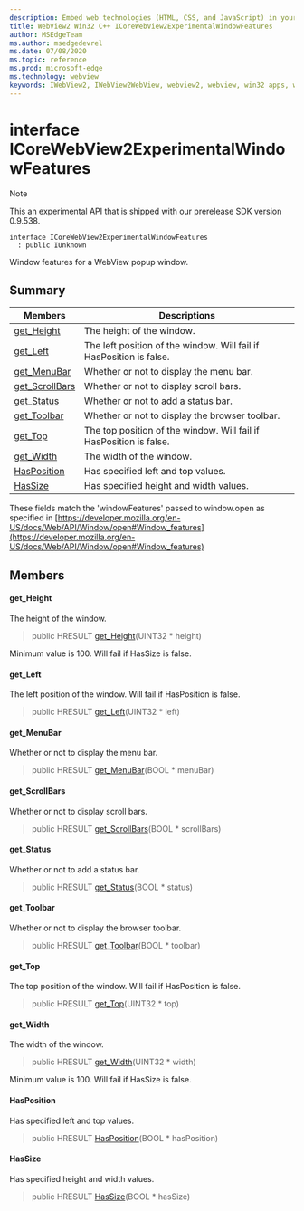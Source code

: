 ```yaml
---
description: Embed web technologies (HTML, CSS, and JavaScript) in your native applications with the Microsoft Edge WebView2 control
title: WebView2 Win32 C++ ICoreWebView2ExperimentalWindowFeatures
author: MSEdgeTeam
ms.author: msedgedevrel
ms.date: 07/08/2020
ms.topic: reference
ms.prod: microsoft-edge
ms.technology: webview
keywords: IWebView2, IWebView2WebView, webview2, webview, win32 apps, win32, edge, ICoreWebView2, ICoreWebView2Controller, browser control, edge html, ICoreWebView2ExperimentalWindowFeatures
---
```


# interface ICoreWebView2ExperimentalWindowFeatures 

> [!NOTE]
> This an experimental API that is shipped with our prerelease SDK version 0.9.538.

```
interface ICoreWebView2ExperimentalWindowFeatures
  : public IUnknown
```

Window features for a WebView popup window.

## Summary

 Members                        | Descriptions
--------------------------------|---------------------------------------------
[get_Height](#get_height) | The height of the window.
[get_Left](#get_left) | The left position of the window. Will fail if HasPosition is false.
[get_MenuBar](#get_menubar) | Whether or not to display the menu bar.
[get_ScrollBars](#get_scrollbars) | Whether or not to display scroll bars.
[get_Status](#get_status) | Whether or not to add a status bar.
[get_Toolbar](#get_toolbar) | Whether or not to display the browser toolbar.
[get_Top](#get_top) | The top position of the window. Will fail if HasPosition is false.
[get_Width](#get_width) | The width of the window.
[HasPosition](#hasposition) | Has specified left and top values.
[HasSize](#hassize) | Has specified height and width values.

These fields match the 'windowFeatures' passed to window.open as specified in [https://developer.mozilla.org/en-US/docs/Web/API/Window/open#Window_features](https://developer.mozilla.org/en-US/docs/Web/API/Window/open#Window_features)

## Members

#### get_Height 

The height of the window.

> public HRESULT [get_Height](#get_height)(UINT32 * height)

Minimum value is 100. Will fail if HasSize is false.

#### get_Left 

The left position of the window. Will fail if HasPosition is false.

> public HRESULT [get_Left](#get_left)(UINT32 * left)

#### get_MenuBar 

Whether or not to display the menu bar.

> public HRESULT [get_MenuBar](#get_menubar)(BOOL * menuBar)

#### get_ScrollBars 

Whether or not to display scroll bars.

> public HRESULT [get_ScrollBars](#get_scrollbars)(BOOL * scrollBars)

#### get_Status 

Whether or not to add a status bar.

> public HRESULT [get_Status](#get_status)(BOOL * status)

#### get_Toolbar 

Whether or not to display the browser toolbar.

> public HRESULT [get_Toolbar](#get_toolbar)(BOOL * toolbar)

#### get_Top 

The top position of the window. Will fail if HasPosition is false.

> public HRESULT [get_Top](#get_top)(UINT32 * top)

#### get_Width 

The width of the window.

> public HRESULT [get_Width](#get_width)(UINT32 * width)

Minimum value is 100. Will fail if HasSize is false.

#### HasPosition 

Has specified left and top values.

> public HRESULT [HasPosition](#hasposition)(BOOL * hasPosition)

#### HasSize 

Has specified height and width values.

> public HRESULT [HasSize](#hassize)(BOOL * hasSize)

